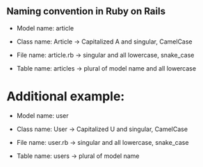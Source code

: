 ## Naming convention in Ruby on Rails

- Model name: article

- Class name: Article -> Capitalized A and singular, CamelCase

- File name: article.rb -> singular and all lowercase, snake_case

- Table name: articles -> plural of model name and all lowercase

# Additional example:

- Model name: user

- Class name: User -> Capitalized U and singular, CamelCase

- File name: user.rb -> singular and all lowercase, snake_case

- Table name: users -> plural of model name
